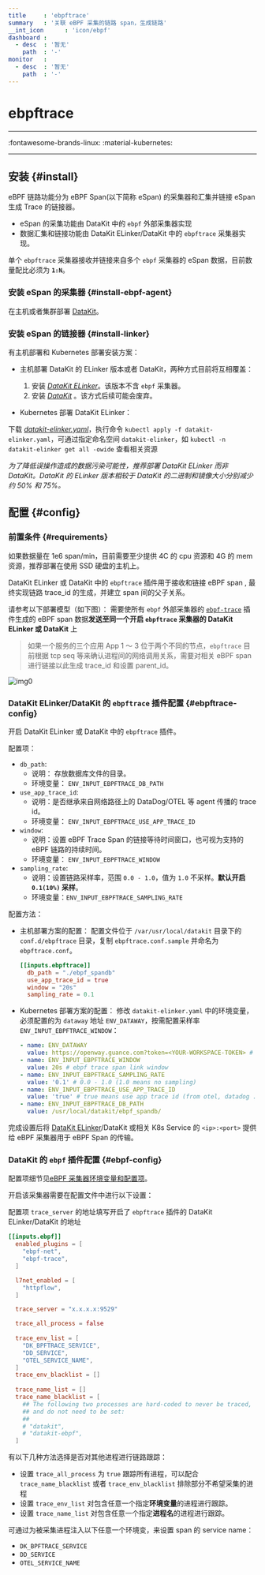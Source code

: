 ```yaml
---
title     : 'ebpftrace'
summary   : '关联 eBPF 采集的链路 span，生成链路'
__int_icon      : 'icon/ebpf'
dashboard :
  - desc  : '暂无'
    path  : '-'
monitor   :
  - desc  : '暂无'
    path  : '-'
---
```


<!-- markdownlint-disable MD025 -->
# ebpftrace
<!-- markdownlint-enable -->

---

:fontawesome-brands-linux: :material-kubernetes:

---

## 安装 {#install}

eBPF 链路功能分为 eBPF Span(以下简称 eSpan) 的采集器和汇集并链接 eSpan 生成 Trace 的链接器。

- eSpan 的采集功能由 DataKit 中的 `ebpf` 外部采集器实现
- 数据汇集和链接功能由 DataKit ELinker/DataKit 中的 `ebpftrace` 采集器实现。

单个 `ebpftrace` 采集器接收并链接来自多个 `ebpf` 采集器的 eSpan 数据，目前数量配比必须为 **`1:N`**。

### 安装 eSpan 的采集器 {#install-ebpf-agent}

在主机或者集群部署 [DataKit](../datakit/datakit-install.md)。

### 安装 eSpan 的链接器 {#install-linker}

有主机部署和 Kubernetes 部署安装方案：

- 主机部署 DataKit 的 ELinker 版本或者 DataKit，两种方式目前将互相覆盖：
    1. 安装 [*DataKit ELinker*](../datakit/datakit-install.md#elinker-install)。该版本不含 `ebpf` 采集器。
    1. 安装 [*DataKit*](../datakit/datakit-install.md#get-install) 。该方式后续可能会废弃。

- Kubernetes 部署 DataKit ELinker：

下载 [*datakit-elinker.yaml*](https://static.guance.com/datakit/datakit-elinker.yaml)，执行命令 `kubectl apply -f datakit-elinker.yaml`，可通过指定命名空间 `datakit-elinker`，如 `kubectl -n datakit-elinker get all -owide` 查看相关资源

*为了降低误操作造成的数据污染可能性，推荐部署 DataKit ELinker 而非 DataKit。DataKit 的 ELinker 版本相较于 DataKit 的二进制和镜像大小分别减少约 50% 和 75%。*

## 配置 {#config}

### 前置条件 {#requirements}

如果数据量在 1e6 span/min，目前需要至少提供 4C 的 cpu 资源和 4G 的 mem 资源，推荐部署在使用 SSD 硬盘的主机上。

DataKit ELinker 或 DataKit 中的 `ebpftrace` 插件用于接收和链接 eBPF span , 最终实现链路 trace_id 的生成，并建立 span 间的父子关系。

请参考以下部署模型（如下图）： 需要使所有 `ebpf` 外部采集器的 [`ebpf-trace`](./ebpf.md#ebpf-trace) 插件生成的 eBPF span 数据**发送至同一个开启 `ebpftrace` 采集器的 DataKit ELinker 或 DataKit** 上

> 如果一个服务的三个应用 App 1 ～ 3 位于两个不同的节点，`ebpftrace` 目前根据 tcp seq 等来确认进程间的网络调用关系，需要对相关 eBPF span 进行链接以此生成 trace_id 和设置 parent_id。

![img0](./imgs/tracing.png)

### DataKit ELinker/DataKit 的 `ebpftrace` 插件配置 {#ebpftrace-config}

开启 DataKit ELinker 或 DataKit 中的 `ebpftrace` 插件。

配置项：

- `db_path`:
    - 说明： 存放数据库文件的目录。
    - 环境变量： `ENV_INPUT_EBPFTRACE_DB_PATH`
- `use_app_trace_id`:
    - 说明：是否继承来自网络路径上的 DataDog/OTEL 等 agent 传播的 trace id。
    - 环境变量： `ENV_INPUT_EBPFTRACE_USE_APP_TRACE_ID`
- `window`:
    - 说明：设置 eBPF Trace Span 的链接等待时间窗口，也可视为支持的 eBPF 链路的持续时间。
    - 环境变量： `ENV_INPUT_EBPFTRACE_WINDOW`
- `sampling_rate`:
    - 说明：设置链路采样率，范围 `0.0 - 1.0`，值为 `1.0` 不采样。**默认开启 `0.1(10%)` 采样**。
    - 环境变量：`ENV_INPUT_EBPFTRACE_SAMPLING_RATE`

配置方法：

- 主机部署方案的配置：
  配置文件位于 `/var/usr/local/datakit` 目录下的 `conf.d/ebpftrace` 目录，复制  `ebpftrace.conf.sample` 并命名为 `ebpftrace.conf`。

  ```toml
  [[inputs.ebpftrace]]
    db_path = "./ebpf_spandb"
    use_app_trace_id = true
    window = "20s"
    sampling_rate = 0.1
  ```

- Kubernetes 部署方案的配置：
  修改 `datakit-elinker.yaml` 中的环境变量，必须配置的为 `dataway` 地址 `ENV_DATAWAY`，按需配置采样率 `ENV_INPUT_EBPFTRACE_WINDOW`：

  ```yaml
  - name: ENV_DATAWAY
    value: https://openway.guance.com?token=<YOUR-WORKSPACE-TOKEN> # Fill your real Dataway server and(or) workspace token
  - name: ENV_INPUT_EBPFTRACE_WINDOW
    value: 20s # ebpf trace span link window
  - name: ENV_INPUT_EBPFTRACE_SAMPLING_RATE
    value: '0.1' # 0.0 - 1.0 (1.0 means no sampling)
  - name: ENV_INPUT_EBPFTRACE_USE_APP_TRACE_ID
    value: 'true' # true means use app trace id (from otel, datadog ...) as ebpf trace id in ebpftrace
  - name: ENV_INPUT_EBPFTRACE_DB_PATH
    value: /usr/local/datakit/ebpf_spandb/
  ```

完成设置后将 [DataKit ELinker](../datakit/datakit-install.md#elinker-install)/DataKit 或相关 K8s Service 的 `<ip>:<port>` 提供给 eBPF 采集器用于 eBPF Span 的传输。

### DataKit 的 `ebpf` 插件配置 {#ebpf-config}

配置项细节见[eBPF 采集器环境变量和配置项](./ebpf.md#input-cfg-field-env)。

开启该采集器需要在配置文件中进行以下设置：

配置项 `trace_server` 的地址填写开启了 `ebpftrace` 插件的 DataKit ELinker/DataKit 的地址

```toml
[[inputs.ebpf]]
  enabled_plugins = [
    "ebpf-net",
    "ebpf-trace",
  ]

  l7net_enabled = [
    "httpflow",
  ]

  trace_server = "x.x.x.x:9529"

  trace_all_process = false
  
  trace_env_list = [
    "DK_BPFTRACE_SERVICE",
    "DD_SERVICE",
    "OTEL_SERVICE_NAME",
  ]
  trace_env_blacklist = []
  
  trace_name_list = []
  trace_name_blacklist = [
    ## The following two processes are hard-coded to never be traced,
    ## and do not need to be set:
    ##
    # "datakit",
    # "datakit-ebpf",
  ]
```

有以下几种方法选择是否对其他进程进行链路跟踪：

- 设置 `trace_all_process` 为 `true` 跟踪所有进程，可以配合 `trace_name_blacklist` 或者 `trace_env_blacklist` 排除部分不希望采集的进程
- 设置 `trace_env_list` 对包含任意一个指定**环境变量**的进程进行跟踪。
- 设置 `trace_name_list` 对包含任意一个指定**进程名**的进程进行跟踪。

可通过为被采集进程注入以下任意一个环境变，来设置 span 的 service name：

- `DK_BPFTRACE_SERVICE`
- `DD_SERVICE`
- `OTEL_SERVICE_NAME`
